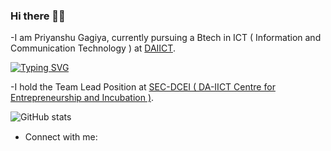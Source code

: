 ### Hi there 👋👀
-I am Priyanshu Gagiya, currently pursuing a Btech in ICT ( Information and Communication Technology ) at [DAIICT](https://www.daiict.ac.in).

[![Typing SVG](https://readme-typing-svg.demolab.com?font=Fira+Code&size=25&duration=1000&pause=1000&width=535&lines=Problem+Solving;Backend+Developer;Competitive+Programming)](https://github.com/PriyanshuGagiya)

-I hold the Team Lead Position at [SEC-DCEI ( DA-IICT Centre for Entrepreneurship and Incubation )](http://ceid.daiict.ac.in/).

![GitHub stats](https://github-readme-stats.vercel.app/api?username=PriyanshuGagiya&show_icons=true&theme=transparent)

- Connect with me:
<a href="https://www.linkedin.com/in/priyanshu-gagiya-612aa6220/" target="blank"><img src="https://raw.githubusercontent.com/rahuldkjain/github-profile-readme-generator/master/src/images/icons/Social/linked-in-alt.svg" height="15" width="20" /></a>

<!--
**PriyanshuGagiya/PriyanshuGagiya** is a ✨ _special_ ✨ repository because its `README.md` (this file) appears on your GitHub profile.
- 🔭 I’m currently working on Routier-
- 🌱 I’m currently learning ...
- 👯 I’m looking to collaborate on ...
- 🤔 I’m looking for help with ...
- 💬 Ask me about ...
- 📫 How to reach me: ...
- 😄 Pronouns: ...
- ⚡ Fun fact: ...
Here are some ideas to get you started:

-->

